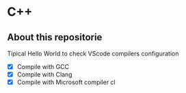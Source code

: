 # C++

## About this repositorie

Tipical Hello World to check VScode compilers configuration

- [x] Compile with GCC
- [x] Compile with Clang
- [x] Compile with Microsoft compiler cl
